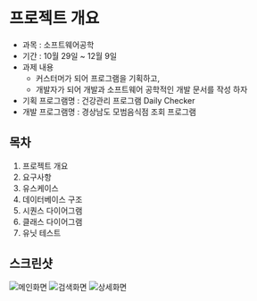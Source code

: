 # 프로젝트 개요
* 과목 : 소프트웨어공학
* 기간 : 10월 29일 ~ 12월 9일
* 과제 내용
  - 커스터머가 되어 프로그램을 기획하고, 
  - 개발자가 되어 개발과 소프트웨어 공학적인 개발 문서를 작성 하자
* 기획 프로그램명 : 건강관리 프로그램 Daily Checker
* 개발 프로그램명 : 경상남도 모범음식점 조회 프로그램

## 목차
1. 프로젝트 개요
2. 요구사항
3. 유스케이스
4. 데이터베이스 구조
5. 시퀀스 다이어그램
6. 클래스 다이어그램
7. 유닛 테스트

## 스크린샷
![메인화면](http://github.com/DionKimmm/SWEngineering-project-java/Screenshot/main.JPG "main")
![검색화면](http://github.com/DionKimmm/SWEngineering-project-java/Screenshot/search.JPG "search")
![상세화면](http://github.com/DionKimmm/SWEngineering-project-java/Screenshot/detail.JPG "detail")
